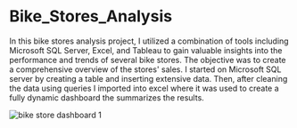 # Bike_Stores_Analysis 
In this bike stores analysis project, I utilized a combination of tools including Microsoft SQL Server, Excel, and Tableau to gain valuable insights into the performance and trends of several bike stores. The objective was to create a comprehensive overview of the stores' sales. 
I started on Microsoft SQL server by creating a table and inserting extensive data. Then, after cleaning the data using queries I imported into excel where it was used to create a fully dynamic dashboard the summarizes the results.

![bike store dashboard 1](https://github.com/MohammadMohammadieh/Bike_Stores_Analysis/assets/139064934/627e8a5f-165f-47fc-94bb-789ff4c3ce9a)
